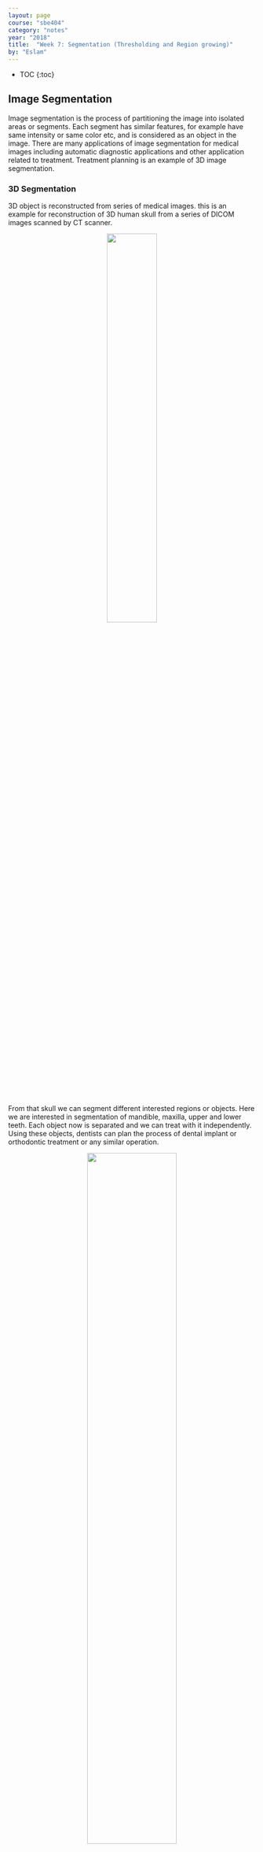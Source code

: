 ```yaml
---
layout: page
course: "sbe404"
category: "notes"
year: "2018"
title:  "Week 7: Segmentation (Thresholding and Region growing)"
by: "Eslam"
---
```


* TOC
{:toc}


## Image Segmentation

Image segmentation is the process of partitioning the image into isolated areas or segments. Each segment has similar features, for example have same intensity or same color etc, and is considered as an object in the image. There are many applications of image segmentation for medical images including automatic diagnostic applications and other application related to treatment. Treatment planning is an example of 3D image segmentation.

### 3D Segmentation 
3D object is reconstructed from series of medical images. this is an example for reconstruction of 3D human skull from a series of DICOM images scanned by CT scanner. 

<span style="display:block;text-align:center"><img style="width:45%"  src="../images/Selection_061.png"></span>

From that skull we can segment different interested regions or objects. Here we are interested in segmentation of mandible, maxilla, upper and lower teeth. Each object now is separated and we can treat with it independently. Using these objects, dentists can plan the process of dental implant or orthodontic treatment or any similar operation. 

<span style="display:block;text-align:center"><img style="width:60%"  src="../images/results.png"></span>

This was a project I worked on for a subject in my pre-master year under title "An optimized technique for 3D segmentation for orthodontic treatment plan". I used [VTK](https://www.vtk.org/) for reconstruction and segmentation processes and [Qt](https://www.qt.io/) for GUI design. Segmentation was based on thresholding and connectivity testing which is similar to region growing approach but in 3D.

## Histogram Based Segmentation (Image Binarization)

Histogram based segmentation or image binarization segments the image into two classes, object and background based on a certain threshold. Image will be a binary image according to following equation

$$
I(x,y) = 
\begin{cases}
0, I(x,y) < T \\\ 
1, I(x,y) > T 
\end{cases}
$$

The question here is How to select threshold ?

## Optimal Threshold

Assume we have the following histogram. For ideal case object and background would be totally isolated, optimal threshold is well defined here. 

<img style="width:85%" src="../images/Selection_065.png"> 

Here an example of real image with isolated object, background histograms.

<img style="width:85%" src="../images/Selection_064.png"> 

For general case histogram of object and background are merged together, we had to define performance measure of selected threshold.

## Otsu Thresholding 

### Basic Idea

Otsu thresholding aims to automatically find optimal threshold for image binarization. It assumes two classes object and background. The idea is to select the threshold that will minimize within class variance or maximize between class variance. That's means that we need to calculate these values for all gray levels and select one with minimum within class variance and also it will be the maximum between class variance. 

But what that means ? It means that optimal threshold is that one who divide histogram into two parts given that distribution of values at same segment (class) has minimum variance (Values are close to each other) or distributions of different segments (classes) are isolated (far from each other).  


![](../images/Otsu's_Method_Visualization.gif)
[source](https://en.wikipedia.org/wiki/Otsu%27s_method)

Maximizing between class variance

### Within class variance

Within class variance $$\sigma_w^2$$ can be calculated at specific threshold value $$t$$ as follow

$$
\sigma_w^2  = c_1 \sigma_1^2 + (1-c_1) \sigma_2^2 
$$

Where $$c_1$$ is the cumulative sum at that threshold $$t$$, $$\sigma_1^2$$ is the variance of first class and $$\sigma_2^2$$ is the variance of second class. We can conclude that $$\sigma_w^2$$ is a weighted sum of variances of both classes.

### Between class variance

For between class variance $$\sigma_b^2$$ it is calculated for specific value of threshold $$t$$ as follow 

$$
\sigma_b^2  = c_1 (1-c_1) (\mu_1 - \mu_2)^2  
$$

where $$\mu_1$$ and $$\mu_2$$ is the mean of class 1 and 2 respectively.
### Mean and variance calculation 

Recall that mean or expected of variable $$x$$ with probability density function $$p(x)$$ is defined as 

$$
E[x] = \sum x p(x)
$$

and variance 

$$
\sigma^2 = E[x^2] - \mu^2
$$

#### How to get pdf of both classes ? 

Given the relative histogram that represent the pdf of all the image. We can determine the pdf of class 1 with gray levels < threshold t by dividing the relative histogram by the total probabilities till that threshold t which is cumulative probability at that threshold CDF(t). For second class we can get its pdf by dividing by (1 - CDF(t)). 
### Basic Algorithm 
Basic algorithm for determining threshold that maximize between class variance is  

```python 
Get Histogram of the image
Get relative histogram (PDF)
Get cumulative Histogram (CDF)
initialize OptThreshold = 1 and maxVariance = 0
For each t in range 1 to 255 
  m1 =  mean value class 1 
  m2 =  mean value class 2  
  c1 = CDF[t]
  varBet = c1 * (1-c1) * (m1 - m2)**2   
  if value > maxVariance 
      maxVariance = value
      OptThreshold = t  
```

**Lets try to implement it**

Import some libraries

```python
import numpy as np
import matplotlib.pyplot as plt
from matplotlib import colors
```

Defining otsu function that returns the optimal threshold of input image.

```python
def otsuThresholdB(image):
    #Get size of image
    rows, cols =  image.shape
    #Plotting image histogram
    plt.figure()
    #We are interested on H (histogram), other values that plt.hist returns will be ignored here
    H, binEdges, patches = plt.hist(image.ravel(),256)
    # Getting relative histogram (pdf)
    pdf = H /(rows*cols)
    # Get cdf for all gray levels
    cdf = np.cumsum(pdf)
    #Initialization
    othresh = 1
    maxVarB = 0
```
Calculation of between class variance of all gray levels and extract threshold with max variance

```python
    for t in range(1,255):
        #gray levels belongs to background 
        bg = np.arange(0,t)
        #object gray levels
        obj = np.arange(t, 256)
        #Calculation of mean gray level for object and background
        mBg    = sum(bg*pdf[0:t])/cdf[t]
        mObj   = sum(obj*pdf[t:256])/(1-cdf[t])
        # Calculate between class variance
        varB = cdf[t] * (1-cdf[t]) *(mObj - mBg)**2
        #Pick up max variance and corresponding threshold
        if varB > maxVarB:
            maxVarB= varB
            othresh = t
    return othresh
```
We didn't finished yet. we will use that threshold to binarize the image so lets define this function

```python
def binarize( gray_image , threshold ):
    return 1 * ( gray_image > threshold )
```
Here is the main function

```python
#Read an image
image = plt.imread('images/MRIbrain3.jpg')
#Extract value channel (intensity)
hsvImage = colors.rgb_to_hsv(image)
myIm = hsvImage[...,2]
#Show original image
plt.figure()
plt.imshow(myIm)
plt.set_cmap("gray")
#Get optimal threshold
oTb = otsuThresholdB(myIm)
#Binarize the image and show it
binaryIm = binarize(myIm, oTw)
plt.figure()
plt.imshow(binaryIm)
plt.show()
```
**Results**

Original Image 

![](../images/MRIbrain3.png)

Histogram of the image

![](../images/hist.png)

The binary image optimal threshold value was 66 

![](../images/MRIThr.png)

 What about minimizing within class variance ?

## Seed Pixels (Region Growing)
Segmentation starts with initial seed point. Neighbors of that pixel will be merged if they similar to it. Similarity criteria may be defined as intensity or color. Process continues till no more similar neighbors found. For example next figure shows segmented regions for different seed points.

<img style="width:95%" src="../images/Selection_066.png"> 

